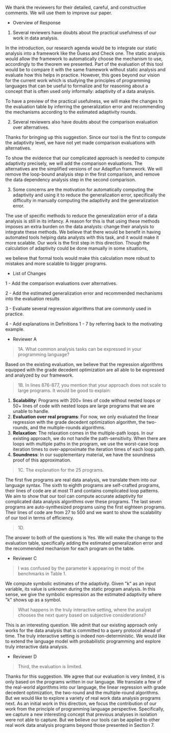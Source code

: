  We thank the reviewers for their detailed, careful, and constructive
comments. We will use them to improve our paper.

* Overview of Response

1. Several reviewers have doubts about the practical usefulness of
our work in data analysis.

In the introduction, our research agenda
would be to integrate our static analysis into a framework like the
Guess and Check one. The static analysis would allow the framework to
automatically choose the mechanism to use, accordingly to the theorem
we presented. Part of the evaluation of this tool would be to compare
it with the same framework without static analysis and evaluate how
this helps in practice. However, this goes beyond our vision for the
current work which is studying the principles of programming languages
that can be useful to formalize and for reasoning about a concept that 
is often used only informally: adaptivity of a data analysis.

To have a preview of the practical usefulness,
we will make the changes to the evaluation table by inferring the generalization error and recommending the mechanisms according to the estimated adaptivity rounds.

2. Several reviewers also have doubts about the comparison evaluation over alternatives.

Thanks for bringing up this suggestion. Since our tool is the first to compute the adaptivity level, we have not yet made comparison evaluations with alternatives.
<!-- We admit that our approach is complicated.  -->
To show the evidence that our complicated approach is needed to compute adaptivity precisely,
we will add the comparison evaluations.
The alternatives are the simplified versions of our Adaptfun framework. We will remove the loop-bound analysis step in the first comparison, and remove the data dependency analysis step in the second comparison.

3. Some concerns are the motivation for automatically computing the adaptivity and using it to reduce the generalization error,
specifically the difficulty in manually computing the adaptivity and the generalization error.

The use of specific methods to reduce the generalization error of a 
data analysis is still in its infancy. A reason for this is that using
these methods imposes an extra burden on the data analysts: change
their analysis to integrate these methods. We believe that there would
be benefit in having automated tools helping data analysts with this
task, and it would make it more scalable. Our work is the first step in
this direction.
Though the calculation of adaptivity could be
done manually in some situations,
<!-- , similar to many other properties
for which as a community we build automated formal tools,
e.g. checking buffer overflow, alias analysis, or resource
analysis. However,  -->
we believe that formal tools would make this calculation more robust to mistakes and more scalable to bigger
programs.


* List of Changes

1 - Add the comparison evaluations over alternatives.

2 - Add the estimated generalization error and recommended mechanisms into the evaluation results

3 - Evaluate several regression algorithms that are commonly used in practice.

4 - Add explanations in Definitions 1 - 7 by referring back to the motivating example.


* Reviewer A
> 1A. What common analysis tasks can be expressed in your programming language?

Based on the existing evaluation, we believe that the regression algorithms equipped with the grade decedent optimization are all able to be expressed and analyzed by our framework.

> 1B. In lines 876-877, you mention that your approach does not scale to large programs. It would be good to explain:

1) **Scalability**: Programs with 200+ lines of code without nested loops or 50+ lines of code with nested loops are large programs that we are unable to handle.
2) **Evaluation over real programs**: For now, we only evaluated the linear regression with the grade decedent optimization algorithm, the two-rounds, and the multiple-rounds algorithms.
3) **Relaxation**: The relaxation comes in the multiple-path loops.
In our existing approach, we do not handle the path-sensitivity. When there are loops with multiple paths in the program, we use the worst-case loop iteration times to over-approximate the iteration times of each loop path.
4) **Soundness**: In our supplementary material, we have the soundness proof of this approximation. 


> 1C. The explanation for the 25 programs.

The first five programs are real data analysis, we translate them into our language syntax.
The sixth to eighth programs are self-crafted programs, their lines of code are at most 11 and contains complicated loop patterns. We aim to show that our tool can compute accurate adaptivity for complicated data analysis algorithms over these programs.
The last seven programs are auto-synthesized programs using the first eighteen programs. Their lines of code are from 27 to 500 and we want to show the scalability of our tool in terms of efficiency.


> 1D. 
<!-- it was hard for me to understand the quality and usefulness of your upper bounds (both I and II), compared to the exact adaptivity level. Can these bounds guide the analyzer to switch a mechanism? Can a user rely on these bounds to infer the generalization error? -->

The answer to both of the questions is Yes. We will make the change to the evaluation table, specifically adding the estimated generalization error
and the recommended mechanism for each program on the table.


* Reviewer C

> I was confused by the parameter k appearing in most of the benchmarks in Table 1. 
<!-- Does the analysis compute symbolic estimates of the adaptivity (for e.g., 2 + max(1, 2k)) or does it return the adaptivity for specific values of k? -->

We compute symbolic estimates of the adaptivity.
Given "k" as an input variable, its value is unknown during the static program analysis. In this sense, we give the symbolic expression as the estimated adaptivity where "k" shows up as a symbol. 

<!-- Even though future queries may depend on the results of previous queries, the present paper involves the analyst committing to a query protocol ahead of time.  -->
> What happens in the truly interactive setting, where the analyst chooses the next query based on subjective considerations? 
<!-- I assume that this would manifest in the form of non-determinism in the query program. -->

This is an interesting question. We admit that our existing approach only works for the data analysis that is committed to a query protocol ahead of time. The truly interactive setting is indeed non-deterministic.
We would like to extend the language model with probabilistic programming and explore truly interactive data analysis.

* Reviewer D

> Third, the evaluation is limited. 
<!-- The evaluation uses benchmarks written by the authors in the paper's while-like language. The text states that a few of the benchmarks are based on real data analyses from prior work. It would help to provide more information would the evaluated benchmarks beyond the few sentences in Section 7. Programs written in a real language and not written by the authors would be more likely to contain both spurious dependencies and code patterns that cause the analysis to detect false dependencies, leading to substantial overestimates of adaptivity. -->

Thanks for this suggestion. We agree that our evaluation is very limited, it is only based on the programs written in our language.
We translate a few of the real-world algorithms into our language, the linear regression with grade decedent optimization, the two-round and the multiple-round algorithms. 
But we would like to explore a variety of real work data analysis programs next.
As an initial work in this direction, we focus the contribution of our work from the principle
of programming language perspective. Specifically, we capture a new
interesting concept that previous analyses in isolation were not able
to capture. But we believe our tools can be applied to other real work data analysis programs
beyond those presented in Section 7.